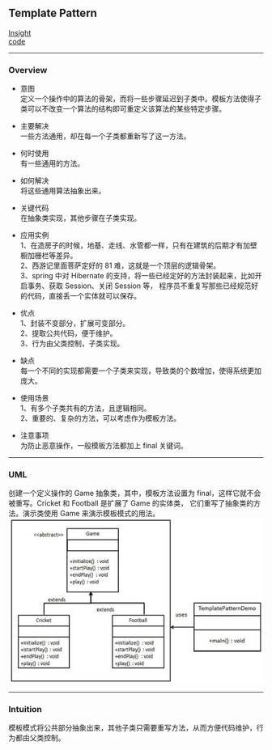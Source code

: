 ## Template Pattern
[Insight](https://www.runoob.com/design-pattern/template-pattern.html)  
[code](../../../Code/CS/DesignPatterns/TemplatePattern.py)

---
### Overview  
* 意图  
定义一个操作中的算法的骨架，而将一些步骤延迟到子类中。模板方法使得子类可以不改变一个算法的结构即可重定义该算法的某些特定步骤。

* 主要解决  
一些方法通用，却在每一个子类都重新写了这一方法。

* 何时使用  
有一些通用的方法。

* 如何解决  
将这些通用算法抽象出来。

* 关键代码  
在抽象类实现，其他步骤在子类实现。

* 应用实例  
1、在造房子的时候，地基、走线、水管都一样，只有在建筑的后期才有加壁橱加栅栏等差异。   
2、西游记里面菩萨定好的 81 难，这就是一个顶层的逻辑骨架。   
3、spring 中对 Hibernate 的支持，将一些已经定好的方法封装起来，比如开启事务、获取 Session、关闭 Session 等，
程序员不重复写那些已经规范好的代码，直接丢一个实体就可以保存。

* 优点  
1、封装不变部分，扩展可变部分。   
2、提取公共代码，便于维护。   
3、行为由父类控制，子类实现。

* 缺点  
每一个不同的实现都需要一个子类来实现，导致类的个数增加，使得系统更加庞大。

* 使用场景  
1、有多个子类共有的方法，且逻辑相同。   
2、重要的、复杂的方法，可以考虑作为模板方法。

* 注意事项  
为防止恶意操作，一般模板方法都加上 final 关键词。

---
### UML  
创建一个定义操作的 Game 抽象类，其中，模板方法设置为 final，这样它就不会被重写。Cricket 和 Football 是扩展了 Game 的实体类，
它们重写了抽象类的方法。演示类使用 Game 来演示模板模式的用法。  
![](src/UML_0.png)  

---
### Intuition  
模板模式将公共部分抽象出来，其他子类只需要重写方法，从而方便代码维护，行为都由父类控制。